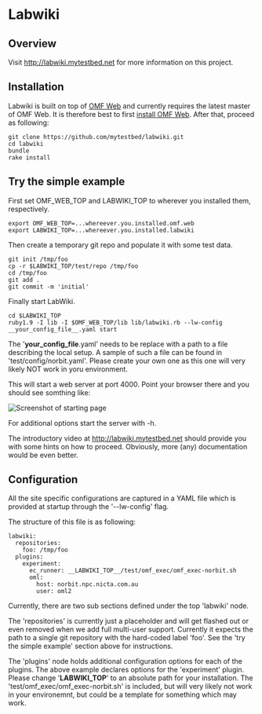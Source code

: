 # Labwiki

## Overview

Visit http://labwiki.mytestbed.net for more information on this project.

## Installation

Labwiki is built on top of [OMF Web](https://github.com/mytestbed/omf_web) and currently requires the latest
master of OMF Web. It is therefore best to first 
[install OMF Web](https://github.com/mytestbed/omf_web/blob/master/README.md). After that, proceed as following:

    git clone https://github.com/mytestbed/labwiki.git
    cd labwiki
    bundle
    rake install

## Try the simple example

First set OMF_WEB_TOP and LABWIKI_TOP to wherever you installed them, respectively.

    export OMF_WEB_TOP=...whereever.you.installed.omf.web
    export LABWIKI_TOP=...whereever.you.installed.labwiki
    
Then create a temporary git repo and populate it with some test data.

    git init /tmp/foo
    cp -r $LABWIKI_TOP/test/repo /tmp/foo
    cd /tmp/foo
    git add .
    git commit -m 'initial'
    
Finally start LabWiki.

    cd $LABWIKI_TOP
    ruby1.9 -I lib -I $OMF_WEB_TOP/lib lib/labwiki.rb --lw-config __your_config_file__.yaml start
    
The '__your_config_file__.yaml' needs to be replace with a path to a file describing the local setup. A sample 
of such a file can be found in 'test/config/norbit.yaml'. Please create your own one as this one will very likely 
NOT work in yoru environment.
    
This will start a web server at port 4000. Point your browser there and you should see somthing like:

![Screenshot of starting page](https://raw.github.com/mytestbed/labwiki/master/doc/screenshot.png "Screenshot")

For additional options start the server with -h.

The introductory video at http://labwiki.mytestbed.net should provide you with some hints on how to proceed. Obviously, 
more (any) documentation would be even better.

## Configuration

All the site specific configurations are captured in a YAML file which is provided at startup through
the '--lw-config' flag.

The structure of this file is as following:

    labwiki:
      repositories:
        foo: /tmp/foo
      plugins:
        experiment:
          ec_runner: __LABWIKI_TOP__/test/omf_exec/omf_exec-norbit.sh
          oml:
            host: norbit.npc.nicta.com.au
            user: oml2

Currently, there are two sub sections defined under the top 'labwiki' node.

The 'repositories' is currently just a placeholder and will get flashed out or even removed
when we add full multi-user support. Currently it expects the path to a single git repository 
with the hard-coded label 'foo'. See the 'try the simple example' section above for instructions.

The 'plugins' node holds additional configuration options for each of the plugins. The above
example declares options for the 'experiment' plugin. Please change '__LABWIKI_TOP__' to an absolute path
for your installation. The 'test/omf_exec/omf_exec-norbit.sh' is included, but will very likely not work
in your environemnt, but could be a template for something which may work.

 
